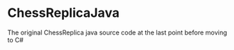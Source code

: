 # ChessReplicaJava

The original ChessReplica java source code at the last point before moving to C#
